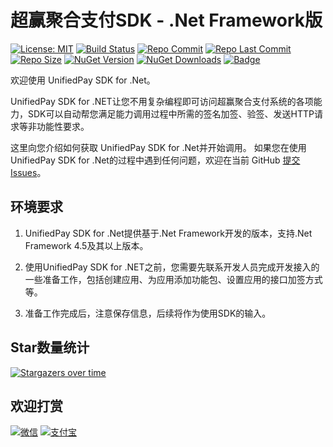 # 超赢聚合支付SDK - .Net Framework版

[![License: MIT](https://img.shields.io/badge/License-MIT-success.svg)](https://opensource.org/licenses/MIT)
[![Build Status](https://github.com/dapr/dotnet-sdk/workflows/build/badge.svg)](https://github.com/dapr/dotnet-sdk/actions?workflow=build)
[![Repo Commit](https://img.shields.io/github/commit-activity/m/554393109/UnifiedPaySDK.svg)](https://github.com/554393109/UnifiedPaySDK)
[![Repo Last Commit](https://img.shields.io/github/last-commit/554393109/UnifiedPaySDK)](https://github.com/554393109/UnifiedPaySDK/graphs/commit-activity)
[![Repo Size](https://img.shields.io/github/repo-size/554393109/UnifiedPaySDK.svg)](https://www.nuget.org/packages/CySoft.UnifiedPaySDK)
[![NuGet Version](https://img.shields.io/nuget/v/CySoft.UnifiedPaySDK.svg)](https://www.nuget.org/packages/CySoft.UnifiedPaySDK)
[![NuGet Downloads](https://img.shields.io/nuget/dt/CySoft.UnifiedPaySDK.svg)](https://www.nuget.org/packages/CySoft.UnifiedPaySDK)
[![Badge](https://img.shields.io/badge/link-996.icu-red.svg)](https://996.icu/#/zh_CN)

欢迎使用 UnifiedPay SDK for .Net。

UnifiedPay SDK for .NET让您不用复杂编程即可访问超赢聚合支付系统的各项能力，SDK可以自动帮您满足能力调用过程中所需的签名加签、验签、发送HTTP请求等非功能性要求。

这里向您介绍如何获取 UnifiedPay SDK for .Net并开始调用。
如果您在使用 UnifiedPay SDK for .Net的过程中遇到任何问题，欢迎在当前 GitHub [提交 Issues](https://github.com/554393109/UnifiedPaySDK/issues/new)。

## 环境要求

1. UnifiedPay SDK for .Net提供基于.Net Framework开发的版本，支持.Net Framework 4.5及其以上版本。

2. 使用UnifiedPay SDK for .NET之前，您需要先联系开发人员完成开发接入的一些准备工作，包括创建应用、为应用添加功能包、设置应用的接口加签方式等。

3. 准备工作完成后，注意保存信息，后续将作为使用SDK的输入。

## Star数量统计

[![Stargazers over time](https://starchart.cc/554393109/UnifiedPaySDK.svg)](https://starchart.cc/554393109/UnifiedPaySDK)

## 欢迎打赏

[![微信](http://static.yinziqiang.com/donate/donate_wechat.jpg)](http://pos.cn/ "超赢科技")
[![支付宝](http://static.yinziqiang.com/donate/donate_alipay.jpg)](http://pos.cn/ "超赢科技")
